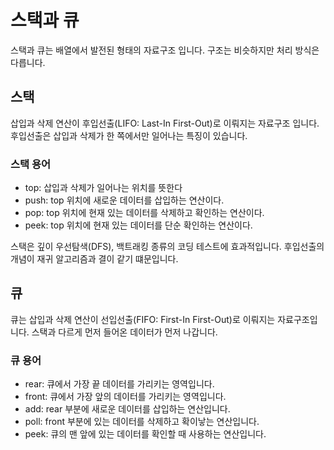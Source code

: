 # 스택과 큐

스택과 큐는 배열에서 발전된 형태의 자료구조 입니다. 구조는 비슷하지만 처리 방식은 다릅니다.

## 스택

삽입과 삭제 연산이 후입선출(LIFO: Last-In First-Out)로 이뤄지는 자료구조 입니다.
후입선출은 삽입과 삭제가 한 쪽에서만 일어나는 특징이 있습니다.

### 스택 용어
- top: 삽입과 삭제가 일어나는 위치를 뜻한다
- push: top 위치에 새로운 데이터를 삽입하는 연산이다.
- pop: top 위치에 현재 있는 데이터를 삭제하고 확인하는 연산이다.
- peek: top 위치에 현재 있는 데이터를 단순 확인하는 연산이다.

스택은 깊이 우선탐색(DFS), 백트래킹 종류의 코딩 테스트에 효과적입니다. 
후입선출의 개념이 재귀 알고리즘과 결이 같기 떄문입니다.

## 큐

큐는 삽입과 삭제 연산이 선입선출(FIFO: First-In First-Out)로 이뤄지는 자료구조입니다.
스택과 다르게 먼저 들어온 데이터가 먼저 나갑니다.

### 큐 용어
- rear: 큐에서 가장 끝 데이터를 가리키는 영역입니다.
- front: 큐에서 가장 앞의 데이터를 가리키는 영역입니다.
- add: rear 부분에 새로운 데이터를 삽입하는 연산입니다.
- poll: front 부분에 있는 데이터를 삭제하고 확이낳는 연산입니다.
- peek: 큐의 맨 앞에 있는 데이터를 확인할 때 사용하는 연산입니다.
